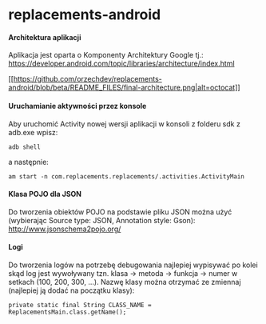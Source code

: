 # replacements-android

#### Architektura aplikacji

Aplikacja jest oparta o Komponenty Architektury Google tj.:
https://developer.android.com/topic/libraries/architecture/index.html

[[https://github.com/orzechdev/replacements-android/blob/beta/README_FILES/final-architecture.png|alt=octocat]]

#### Uruchamianie aktywności przez konsole

Aby uruchomić Activity nowej wersji aplikacji w konsoli z folderu sdk z adb.exe wpisz:

    adb shell

a następnie:

    am start -n com.replacements.replacements/.activities.ActivityMain

#### Klasa POJO dla JSON

Do tworzenia obiektów POJO na podstawie pliku JSON można użyć (wybierając Source type: JSON, Annotation style: Gson):
http://www.jsonschema2pojo.org/

#### Logi

Do tworzenia logów na potrzebę debugowania najlepiej wypisywać po kolei skąd log jest wywoływany tzn. klasa -> metoda -> funkcja -> numer w setkach (100, 200, 300, ...).
Nazwę klasy można otrzymać ze zmiennaj (najlepiej ją dodać na początku klasy):

    private static final String CLASS_NAME = ReplacementsMain.class.getName();